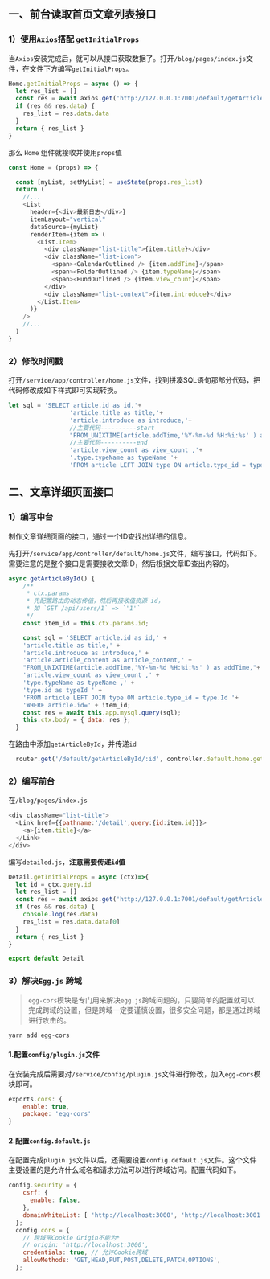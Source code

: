## 一、前台读取首页文章列表接口

### 1）使用`Axios`搭配 `getInitialProps`

当`Axios`安装完成后，就可以从接口获取数据了。打开`/blog/pages/index.js`文件，在文件下方编写`getInitialProps`。

```js
Home.getInitialProps = async () => {
  let res_list = []
  const res = await axios.get('http://127.0.0.1:7001/default/getArticleList')
  if (res && res.data) {
    res_list = res.data.data
  }
  return { res_list }
}
```

那么 `Home` 组件就接收并使用`props`值

```js
const Home = (props) => {

  const [myList, setMyList] = useState(props.res_list)
  return (
  	//...
    <List
      header={<div>最新日志</div>}
      itemLayout="vertical"
      dataSource={myList}
      renderItem={item => (
        <List.Item>
          <div className="list-title">{item.title}</div>
          <div className="list-icon">
            <span><CalendarOutlined /> {item.addTime}</span>
            <span><FolderOutlined /> {item.typeName}</span>
            <span><FundOutlined /> {item.view_count}</span>
          </div>
          <div className="list-context">{item.introduce}</div>
        </List.Item>
      )}
    />
	//...
  )
}
```

### 2）修改时间戳

打开`/service/app/controller/home.js`文件，找到拼凑SQL语句那部分代码，把代码修改成如下样式即可实现转换。

```js
let sql = 'SELECT article.id as id,'+
                 'article.title as title,'+
                 'article.introduce as introduce,'+
                 //主要代码----------start
                 "FROM_UNIXTIME(article.addTime,'%Y-%m-%d %H:%i:%s' ) as addTime,"+
                 //主要代码----------end
                 'article.view_count as view_count ,'+
                 '.type.typeName as typeName '+
                 'FROM article LEFT JOIN type ON article.type_id = type.Id'
```

## 二、文章详细页面接口

### 1）编写中台

制作文章详细页面的接口，通过一个ID查找出详细的信息。

先打开`/service/app/controller/default/home.js`文件，编写接口，代码如下。需要注意的是整个接口是需要接收文章ID，然后根据文章ID查出内容的。

```js
async getArticleById() {
    /**
     * ctx.params
     * 先配置路由的动态传值，然后再接收值资源 id，
     * 如 `GET /api/users/1` => `'1'`
     */
    const item_id = this.ctx.params.id;

    const sql = 'SELECT article.id as id,' +
    'article.title as title,' +
    'article.introduce as introduce,' +
    'article.article_content as article_content,' +
    "FROM_UNIXTIME(article.addTime,'%Y-%m-%d %H:%i:%s' ) as addTime,"+
    'article.view_count as view_count ,' +
    'type.typeName as typeName ,' +
    'type.id as typeId ' +
    'FROM article LEFT JOIN type ON article.type_id = type.Id '+
    'WHERE article.id=' + item_id;
    const res = await this.app.mysql.query(sql);
    this.ctx.body = { data: res };
  }
```

在路由中添加`getArticleById`，并传递`id`

```js
  router.get('/default/getArticleById/:id', controller.default.home.getArticleById);

```

### 2）编写前台

在`/blog/pages/index.js`

```js
<div className="list-title">
  <Link href={{pathname:'/detail',query:{id:item.id}}}>
    <a>{item.title}</a>
  </Link>
</div>
```

编写`detailed.js`，**注意需要传递`id`值**

```js
Detail.getInitialProps = async (ctx)=>{
  let id = ctx.query.id
  let res_list = []
  const res = await axios.get('http://127.0.0.1:7001/default/getArticleById/'+id)
  if (res && res.data) {
    console.log(res.data)
    res_list = res.data.data[0]
  }
  return { res_list }
}

export default Detail
```

### 3）解决`Egg.js` 跨域

> `egg-cors`模块是专门用来解决`egg.js`跨域问题的，只要简单的配置就可以完成跨域的设置，但是跨域一定要谨慎设置，很多安全问题，都是通过跨域进行攻击的。

```js
yarn add egg-cors
```

#### 1.配置`config/plugin.js`文件

在安装完成后需要对`/service/config/plugin.js`文件进行修改，加入`egg-cors`模块即可。

```js
exports.cors: {
    enable: true,
    package: 'egg-cors'
}
```

#### 2.配置`config.default.js`

在配置完成`plugin.js`文件以后，还需要设置`config.default.js`文件。这个文件主要设置的是允许什么域名和请求方法可以进行跨域访问。配置代码如下。

```js
config.security = {
    csrf: {
      enable: false,
    },
    domainWhiteList: [ 'http://localhost:3000', 'http://localhost:3001' ],
  };
  config.cors = {
    // 跨域带Cookie Origin不能为*
    // origin: 'http://localhost:3000',
    credentials: true, // 允许Cookie跨域
    allowMethods: 'GET,HEAD,PUT,POST,DELETE,PATCH,OPTIONS',
  };
```

